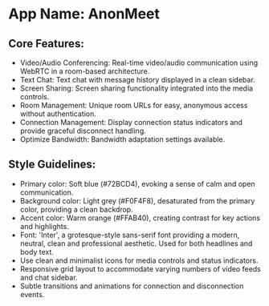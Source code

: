 # **App Name**: AnonMeet

## Core Features:

- Video/Audio Conferencing: Real-time video/audio communication using WebRTC in a room-based architecture.
- Text Chat: Text chat with message history displayed in a clean sidebar.
- Screen Sharing: Screen sharing functionality integrated into the media controls.
- Room Management: Unique room URLs for easy, anonymous access without authentication.
- Connection Management: Display connection status indicators and provide graceful disconnect handling.
- Optimize Bandwidth: Bandwidth adaptation settings available.

## Style Guidelines:

- Primary color: Soft blue (#72BCD4), evoking a sense of calm and open communication.
- Background color: Light grey (#F0F4F8), desaturated from the primary color, providing a clean backdrop.
- Accent color: Warm orange (#FFAB40), creating contrast for key actions and highlights.
- Font: 'Inter', a grotesque-style sans-serif font providing a modern, neutral, clean and professional aesthetic. Used for both headlines and body text.
- Use clean and minimalist icons for media controls and status indicators.
- Responsive grid layout to accommodate varying numbers of video feeds and chat sidebar.
- Subtle transitions and animations for connection and disconnection events.